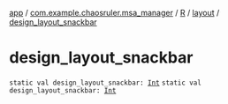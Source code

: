 [app](../../../index.md) / [com.example.chaosruler.msa_manager](../../index.md) / [R](../index.md) / [layout](index.md) / [design_layout_snackbar](.)

# design_layout_snackbar

`static val design_layout_snackbar: `[`Int`](https://kotlinlang.org/api/latest/jvm/stdlib/kotlin/-int/index.html)
`static val design_layout_snackbar: `[`Int`](https://kotlinlang.org/api/latest/jvm/stdlib/kotlin/-int/index.html)
